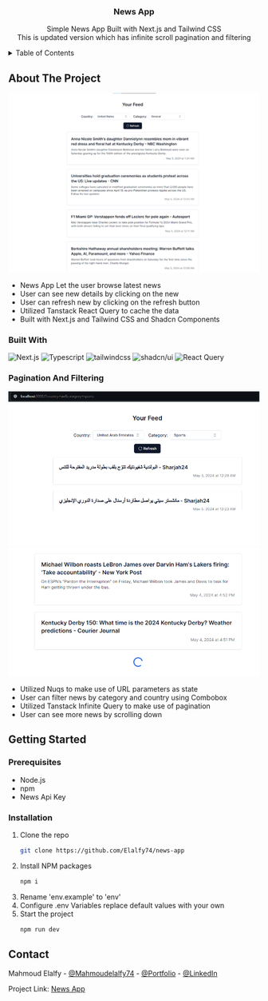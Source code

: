 <br />
<div align="center">
  <h3 align="center">News App</h3>

  <p align="center">
   Simple News App Built with Next.js and Tailwind CSS
    <br />
    This is updated version which has infinite scroll pagination and filtering
    <br />
  </p>
</div>

  <details>
  <summary>Table of Contents</summary>
  <ol>
    <li>
      <a href="#about-the-project">About The Project</a>
      <ul>
        <li><a href="#built-with">Built With</a></li>
        <li><a href="#pagination-and-filtering">Pagination And Filtering</a></li>
      </ul>
    </li>
    <li>
      <a href="#getting-started">Getting Started</a>
      <ul>
        <li><a href="#prerequisites">Prerequisites</a></li>
        <li><a href="#installation">Installation</a></li>
      </ul>
    </li>
    <li><a href="#contact">Contact</a></li>
  </ol>
</details>

## About The Project

[![News App](assets/screenshot2.png)](https://github.com/Elalfy74/news-app/tree/pagination-and-filtering)

- News App Let the user browse latest news
- User can see new details by clicking on the new
- User can refresh new by clicking on the refresh button
- Utilized Tanstack React Query to cache the data
- Built with Next.js and Tailwind CSS and Shadcn Components

### Built With

![Next.js](https://img.shields.io/badge/next.js-000000?style=for-the-badge&logo=nextdotjs&logoColor=white)
![Typescript](https://img.shields.io/badge/-Typescript-007ACC?style=for-the-badge&logo=typescript&logoColor=white)
![tailwindcss](https://img.shields.io/badge/tailwindcss-0F172A?style=for-the-badge&logo=tailwindcss)
![shadcn/ui](https://img.shields.io/badge/shadcn/ui-000000?style=for-the-badge&logo=shadcn/ui&logoColor=white)
![React Query](https://img.shields.io/badge/-Tanstack%20Query-FF4154?style=for-the-badge&logo=react%20query&logoColor=white)

### Pagination And Filtering

[![News App](assets/nuqs.png)](https://github.com/Elalfy74/news-app/tree/pagination-and-filtering)
[![News App](assets/pagination.png)](https://github.com/Elalfy74/news-app/tree/pagination-and-filtering)

- Utilized Nuqs to make use of URL parameters as state
- User can filter news by category and country using Combobox
- Utilized Tanstack Infinite Query to make use of pagination
- User can see more news by scrolling down

## Getting Started

### Prerequisites

- Node.js
- npm
- News Api Key

### Installation

1. Clone the repo
   ```sh
   git clone https://github.com/Elalfy74/news-app
   ```
2. Install NPM packages
   ```sh
   npm i
   ```
3. Rename 'env.example' to 'env'
4. Configure .env Variables
   replace default values with your own
5. Start the project
   ```sh
   npm run dev
   ```

## Contact

Mahmoud Elalfy - [@Mahmoudelalfy74](https://twitter.com/Mahmoudelalfy74) -
[@Portfolio](https://mahmoud-elalfy.vercel.app/) -
[@LinkedIn](https://www.linkedin.com/in/mahmoud-elalfy-79b894209/)

Project Link: [News App](https://github.com/Elalfy74/news-app)
